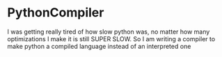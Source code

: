 # PythonCompiler
I was getting really tired of how slow python was, no matter how many optimizations I make it is still SUPER SLOW. So I am writing a compiler to make python a compiled language instead of an interpreted one
